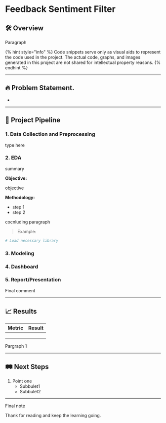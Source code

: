 # Feedback Sentiment Filter

## 🛠️ Overview

Paragraph

{% hint style="info" %}
Code snippets serve only as visual aids to represent the code used in the project. The actual code, graphs, and images generated in this project are not shared for intellectual property reasons.&#x20;
{% endhint %}

***

## 🔥 Problem Statement.

*

***

## 🧩 Project Pipeline

### 1. Data Collection and Preprocessing

type here

### 2. EDA

summary

**Objective:**

objective

**Methodology:**

* step 1
* step 2

cocnluding paragraph

> Example:

```r
# Load necessary library

```

### 3. Modeling

### 4. Dashboard

### 5. Report/Presentation

Final comment

***

## 📈 Results

| Metric | Result |
| ------ | ------ |
|        |        |
|        |        |
|        |        |

Pargraph 1

***

## 🛤️ Next Steps

1. Point one
   * Subbulet1
   * Subbulet2

***

Final note

Thank for reading and keep the learning going.
